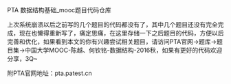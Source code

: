PTA 数据结构基础_mooc题目代码仓库

上次系统崩溃以后之前写的几个题目的代码都没有了，其中几个题目还没有完全完成，现在也懒得重新写了，痛定思痛，在这里存储一下之后题目的代码，方便以后完善和优化，如果看到本文的你有兴趣尝试相关题目，请访问PTA官网->题库->题目集->中国大学MOOC-陈越、何钦铭-数据结构-2016秋，如果有更好的代码欢迎分享，3Q~

附PTA官网地址：pta.patest.cn
